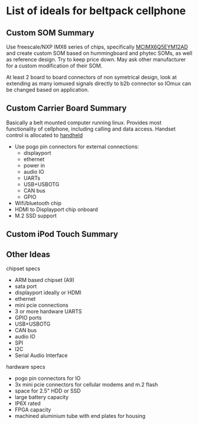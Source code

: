# List of ideals for beltpack cellphone 

## Custom SOM Summary

Use freescale/NXP IMX6 series of chips, specifically [MCIMX6Q5EYM12AD](http://www.nxp.com/webapp/search.partparamdetail.framework?PART_NUMBER=MCIMX6Q5EYM12AD&buyNow=true&fromSearch=true) and create custom SOM based on hummingboard and phytec SOMs, as well as reference design. Try to keep price down. May ask other manufacturer for a custom modification of their SOM.

At least 2 board to board connectors of non symetrical design, look at extending as many iomuxed signals directly to b2b connector so IOmux can be changed based on application.

## Custom Carrier Board Summary

Basically a belt mounted computer running linux. Provides most functionality of cellphone, including calling and data access. Handset control is allocated to [handheld](#custom-ipod-touch-summary)

- Use pogo pin connectors for external connections:
  - displayport
  - ethernet
  - power in
  - audio IO
  - UARTs
  - USB+USBOTG
  - CAN bus
  - GPIO
- Wifi/bluetooth chip
- HDMI to Displayport chip onboard
- M.2 SSD support

## Custom iPod Touch Summary


## Other Ideas

chipset specs
- ARM based chipset (A9)
- sata port
- displayport ideally or HDMI
- ethernet
- mini pcie connections
- 3 or more hardware UARTS
- GPIO ports
- USB+USBOTG
- CAN bus
- audio IO
- SPI
- I2C
- Serial Audio Interface





hardware specs
- pogo pin connectors for IO
- 3x mini pcie connectors for cellular modems and m.2 flash
- space for 2.5" HDD or SSD
- large battery capacity
- IP6X rated
- FPGA capacity
- machined aluminium tube with end plates for housing





